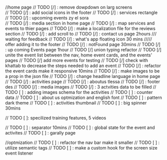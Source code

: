 //home page
// TODO [/] : remove dowpdown on larg screens  
// TODO [/] : add social icons in the footer
// TODO [/] : services rectangle  
// TODO [/] : upcoming events zy el sora  
// TODO [/] : media section in home page
// TODO [/] : map services and events to thier pages
// TODO [/] : make a localization file for the reviews section
// TODO [/] : add scroll to
// TODO [/] : contact us page 2hours /// waiting for feedback
// TODO [/] : what's app floating icon 30 mins ///// offer adding it to the footer
// TODO [/] : notFound page 30mins
// TODO [/] : up coming Events page 1hour
// TODO [/] union typing refactor
// TODO [/] unite the event list between the nav, home event cards, and the events' pages
// TODO [/] add more events for testing
// TODO [/] check with khattab to decrease the steps needed to add an event
// TODO [/] : refactor the event cards make it responsive 10mins
// TODO [/] : make images to be a prop in the json file
// TODO [/] : change headline language in home page
// TODO [/] : activities page
// TODO [/] : aboutus tlessa
// TODO [/] : footer des
// TODO [/] : media images
// TODO [/] : 3 actvities data to be filled
// TODO [ ] : adding images schema for the activities
// TODO [ ] : counter data
// TODO [ ] : about us optmization and english font
// TODO [ ] : pattern dark theme
// TODO [ ] : activities thumbnail
// TODO [ ] : big spinner 30mins

// TODO [ ]: specilized training features, 5 videos

// TODO [ ] : separator 10mins
// TODO [ ] : global state for the event and activites
// TODO [ ] : garally page

//optmization
// TODO [ ] : refactor the nav bar make it smaller
// TODO [ ] : utilize semantic tags
// TODO [ ] : make a custom hook for the screen size event listener
